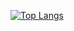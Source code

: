 [![Top Langs](https://arianouri.vercel.app/api/top-langs/?username=arianouri&layout=compact&langs_count=6&theme=tokyonight)](https://github.com/arianouri)
